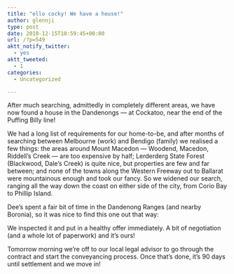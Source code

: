 ```yaml
---
title: "ello cocky! We have a house!"
author: glennji
type: post
date: 2010-12-15T10:59:45+00:00
url: /?p=549
aktt_notify_twitter:
  - yes
aktt_tweeted:
  - 1
categories:
  - Uncategorized

---
```

After much searching, admittedly in completely different areas, we have now found a house in the Dandenongs &#8212; at Cockatoo, near the end of the Puffing Billy line!
  
We had a long list of requirements for our home-to-be, and after months of searching between Melbourne (work) and Bendigo (family) we realised a few things: the areas around Mount Macedon &#8212; Woodend, Macedon, Riddell&#8217;s Creek &#8212; are too expensive by half; Lerderderg State Forest (Blackwood, Dale&#8217;s Creek) is quite nice, but properties are few and far between; and none of the towns along the Western Freeway out to Ballarat were mountainous enough and took our fancy. So we widened our search, ranging all the way down the coast on either side of the city, from Corio Bay to Phillip Island.
  
Dee&#8217;s spent a fair bit of time in the Dandenong Ranges (and nearby Boronia), so it was nice to find this one out that way:
  
We inspected it and put in a healthy offer immediately. A bit of negotiation (and a whole lot of paperwork) and it&#8217;s ours!
  
Tomorrow morning we&#8217;re off to our local legal advisor to go through the contract and start the conveyancing process. Once that&#8217;s done, it&#8217;s 90 days until settlement and we move in!
